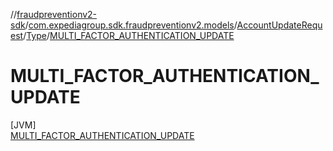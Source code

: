 //[fraudpreventionv2-sdk](../../../../../index.md)/[com.expediagroup.sdk.fraudpreventionv2.models](../../../index.md)/[AccountUpdateRequest](../../index.md)/[Type](../index.md)/[MULTI_FACTOR_AUTHENTICATION_UPDATE](index.md)

# MULTI_FACTOR_AUTHENTICATION_UPDATE

[JVM]\
[MULTI_FACTOR_AUTHENTICATION_UPDATE](index.md)

